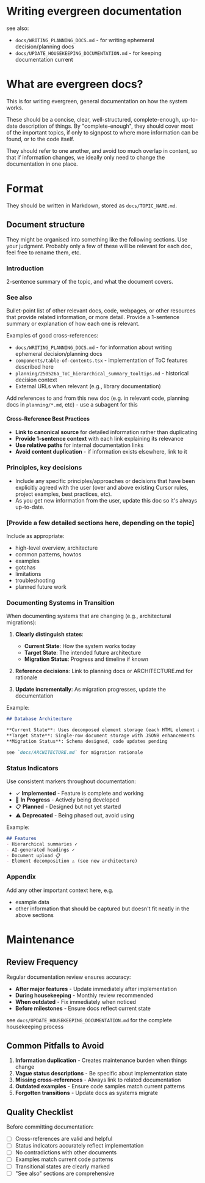 # Writing evergreen documentation

see also: 
- `docs/WRITING_PLANNING_DOCS.md` - for writing ephemeral decision/planning docs
- `docs/UPDATE_HOUSEKEEPING_DOCUMENTATION.md` - for keeping documentation current


# What are evergreen docs?

This is for writing evergreen, general documentation on how the system works.

These should be a concise, clear, well-structured, complete-enough, up-to-date description of things. By "complete-enough", they should cover most of the important topics, if only to signpost to where more information can be found, or to the code itself.

They should refer to one another, and avoid too much overlap in content, so that if information changes, we ideally only need to change the documentation in one place.


# Format

They should be written in Markdown, stored as `docs/TOPIC_NAME.md`.


## Document structure

They might be organised into something like the following sections. Use your judgment. Probably only a few of these will be relevant for each doc, feel free to rename them, etc.


### Introduction

2-sentence summary of the topic, and what the document covers.

### See also

Bullet-point list of other relevant docs, code, webpages, or other resources that provide related information, or more detail. Provide a 1-sentence summary or explanation of how each one is relevant. 

Examples of good cross-references:
- `docs/WRITING_PLANNING_DOCS.md` - for information about writing ephemeral decision/planning docs
- `components/table-of-contents.tsx` - implementation of ToC features described here
- `planning/250526a_ToC_hierarchical_summary_tooltips.md` - historical decision context
- External URLs when relevant (e.g., library documentation)

Add references to and from this new doc (e.g. in relevant code, planning docs in `planning/*.md`, etc) - use a subagent for this

#### Cross-Reference Best Practices

- **Link to canonical source** for detailed information rather than duplicating
- **Provide 1-sentence context** with each link explaining its relevance
- **Use relative paths** for internal documentation links
- **Avoid content duplication** - if information exists elsewhere, link to it


### Principles, key decisions

- Include any specific principles/approaches or decisions that have been explicitly agreed with the user (over and above existing Cursor rules, project examples, best practices, etc).
- As you get new information from the user, update this doc so it's always up-to-date.

### [Provide a few detailed sections here, depending on the topic]

Include as appropriate:
- high-level overview, architecture
- common patterns, howtos
- examples
- gotchas
- limitations
- troubleshooting
- planned future work


### Documenting Systems in Transition

When documenting systems that are changing (e.g., architectural migrations):

1. **Clearly distinguish states**:
   - **Current State**: How the system works today
   - **Target State**: The intended future architecture
   - **Migration Status**: Progress and timeline if known

2. **Reference decisions**: Link to planning docs or ARCHITECTURE.md for rationale

3. **Update incrementally**: As migration progresses, update the documentation

Example:
```markdown
## Database Architecture

**Current State**: Uses decomposed element storage (each HTML element as a row)
**Target State**: Single-row document storage with JSONB enhancements
**Migration Status**: Schema designed, code updates pending

see `docs/ARCHITECTURE.md` for migration rationale
```


### Status Indicators

Use consistent markers throughout documentation:
- ✓ **Implemented** - Feature is complete and working
- 🚧 **In Progress** - Actively being developed
- 📋 **Planned** - Designed but not yet started
- ⚠️ **Deprecated** - Being phased out, avoid using

Example:
```markdown
## Features
- Hierarchical summaries ✓
- AI-generated headings ✓
- Document upload 📋
- Element decomposition ⚠️ (see new architecture)
```


### Appendix

Add any other important context here, e.g.
- example data
- other information that should be captured but doesn't fit neatly in the above sections


# Maintenance

## Review Frequency

Regular documentation review ensures accuracy:
- **After major features** - Update immediately after implementation
- **During housekeeping** - Monthly review recommended
- **When outdated** - Fix immediately when noticed
- **Before milestones** - Ensure docs reflect current state

see `docs/UPDATE_HOUSEKEEPING_DOCUMENTATION.md` for the complete housekeeping process

## Common Pitfalls to Avoid

1. **Information duplication** - Creates maintenance burden when things change
2. **Vague status descriptions** - Be specific about implementation state
3. **Missing cross-references** - Always link to related documentation
4. **Outdated examples** - Ensure code samples match current patterns
5. **Forgotten transitions** - Update docs as systems migrate

## Quality Checklist

Before committing documentation:
- [ ] Cross-references are valid and helpful
- [ ] Status indicators accurately reflect implementation
- [ ] No contradictions with other documents
- [ ] Examples match current code patterns
- [ ] Transitional states are clearly marked
- [ ] "See also" sections are comprehensive